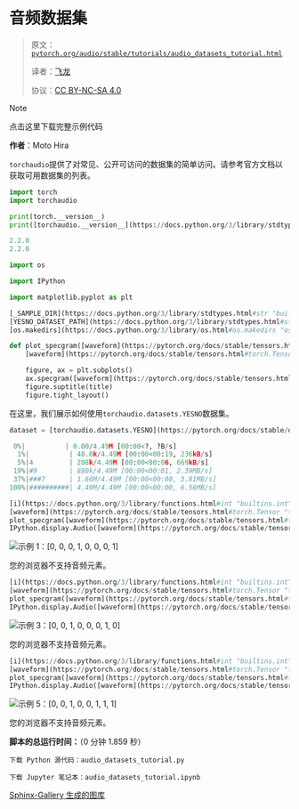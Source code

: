 # 音频数据集

> 原文：[`pytorch.org/audio/stable/tutorials/audio_datasets_tutorial.html`](https://pytorch.org/audio/stable/tutorials/audio_datasets_tutorial.html)
>
> 译者：[飞龙](https://github.com/wizardforcel)
>
> 协议：[CC BY-NC-SA 4.0](http://creativecommons.org/licenses/by-nc-sa/4.0/)

Note

点击这里下载完整示例代码

**作者**：Moto Hira

`torchaudio`提供了对常见、公开可访问的数据集的简单访问。请参考官方文档以获取可用数据集的列表。

```py
import torch
import torchaudio

print(torch.__version__)
print([torchaudio.__version__](https://docs.python.org/3/library/stdtypes.html#str "builtins.str")) 
```

```py
2.2.0
2.2.0 
```

```py
import os

import IPython

import matplotlib.pyplot as plt

[_SAMPLE_DIR](https://docs.python.org/3/library/stdtypes.html#str "builtins.str") = "_assets"
[YESNO_DATASET_PATH](https://docs.python.org/3/library/stdtypes.html#str "builtins.str") = [os.path.join](https://docs.python.org/3/library/os.path.html#os.path.join "os.path.join")([_SAMPLE_DIR](https://docs.python.org/3/library/stdtypes.html#str "builtins.str"), "yes_no")
[os.makedirs](https://docs.python.org/3/library/os.html#os.makedirs "os.makedirs")([YESNO_DATASET_PATH](https://docs.python.org/3/library/stdtypes.html#str "builtins.str"), exist_ok=True)

def plot_specgram([waveform](https://pytorch.org/docs/stable/tensors.html#torch.Tensor "torch.Tensor"), [sample_rate](https://docs.python.org/3/library/functions.html#int "builtins.int"), title="Spectrogram"):
    [waveform](https://pytorch.org/docs/stable/tensors.html#torch.Tensor "torch.Tensor") = [waveform](https://pytorch.org/docs/stable/tensors.html#torch.Tensor "torch.Tensor").numpy()

    figure, ax = plt.subplots()
    ax.specgram([waveform](https://pytorch.org/docs/stable/tensors.html#torch.Tensor "torch.Tensor")[0], Fs=[sample_rate](https://docs.python.org/3/library/functions.html#int "builtins.int"))
    figure.suptitle(title)
    figure.tight_layout() 
```

在这里，我们展示如何使用`torchaudio.datasets.YESNO`数据集。

```py
dataset = [torchaudio.datasets.YESNO](https://pytorch.org/docs/stable/data.html#torch.utils.data.Dataset "torch.utils.data.Dataset")([YESNO_DATASET_PATH](https://docs.python.org/3/library/stdtypes.html#str "builtins.str"), download=True) 
```

```py
 0%|          | 0.00/4.49M [00:00<?, ?B/s]
  1%|          | 40.0k/4.49M [00:00<00:19, 236kB/s]
  5%|4         | 208k/4.49M [00:00<00:06, 669kB/s]
 19%|#9        | 880k/4.49M [00:00<00:01, 2.39MB/s]
 37%|###7      | 1.66M/4.49M [00:00<00:00, 3.81MB/s]
100%|##########| 4.49M/4.49M [00:00<00:00, 6.56MB/s] 
```

```py
[i](https://docs.python.org/3/library/functions.html#int "builtins.int") = 1
[waveform](https://pytorch.org/docs/stable/tensors.html#torch.Tensor "torch.Tensor"), [sample_rate](https://docs.python.org/3/library/functions.html#int "builtins.int"), [label](https://docs.python.org/3/library/stdtypes.html#list "builtins.list") = dataset[[i](https://docs.python.org/3/library/functions.html#int "builtins.int")]
plot_specgram([waveform](https://pytorch.org/docs/stable/tensors.html#torch.Tensor "torch.Tensor"), [sample_rate](https://docs.python.org/3/library/functions.html#int "builtins.int"), title=f"Sample {[i](https://docs.python.org/3/library/functions.html#int "builtins.int")}: {[label](https://docs.python.org/3/library/stdtypes.html#list "builtins.list")}")
IPython.display.Audio([waveform](https://pytorch.org/docs/stable/tensors.html#torch.Tensor "torch.Tensor"), rate=[sample_rate](https://docs.python.org/3/library/functions.html#int "builtins.int")) 
```

![示例 1：[0, 0, 0, 1, 0, 0, 0, 1]](../Images/da6ffd0a4b082152e36203af8c7314a2.png)

您的浏览器不支持音频元素。

```py
[i](https://docs.python.org/3/library/functions.html#int "builtins.int") = 3
[waveform](https://pytorch.org/docs/stable/tensors.html#torch.Tensor "torch.Tensor"), [sample_rate](https://docs.python.org/3/library/functions.html#int "builtins.int"), [label](https://docs.python.org/3/library/stdtypes.html#list "builtins.list") = dataset[[i](https://docs.python.org/3/library/functions.html#int "builtins.int")]
plot_specgram([waveform](https://pytorch.org/docs/stable/tensors.html#torch.Tensor "torch.Tensor"), [sample_rate](https://docs.python.org/3/library/functions.html#int "builtins.int"), title=f"Sample {[i](https://docs.python.org/3/library/functions.html#int "builtins.int")}: {[label](https://docs.python.org/3/library/stdtypes.html#list "builtins.list")}")
IPython.display.Audio([waveform](https://pytorch.org/docs/stable/tensors.html#torch.Tensor "torch.Tensor"), rate=[sample_rate](https://docs.python.org/3/library/functions.html#int "builtins.int")) 
```

![示例 3：[0, 0, 1, 0, 0, 0, 1, 0]](../Images/f0f4dc932ff56f8892f1d52f81aa61ab.png)

您的浏览器不支持音频元素。

```py
[i](https://docs.python.org/3/library/functions.html#int "builtins.int") = 5
[waveform](https://pytorch.org/docs/stable/tensors.html#torch.Tensor "torch.Tensor"), [sample_rate](https://docs.python.org/3/library/functions.html#int "builtins.int"), [label](https://docs.python.org/3/library/stdtypes.html#list "builtins.list") = dataset[[i](https://docs.python.org/3/library/functions.html#int "builtins.int")]
plot_specgram([waveform](https://pytorch.org/docs/stable/tensors.html#torch.Tensor "torch.Tensor"), [sample_rate](https://docs.python.org/3/library/functions.html#int "builtins.int"), title=f"Sample {[i](https://docs.python.org/3/library/functions.html#int "builtins.int")}: {[label](https://docs.python.org/3/library/stdtypes.html#list "builtins.list")}")
IPython.display.Audio([waveform](https://pytorch.org/docs/stable/tensors.html#torch.Tensor "torch.Tensor"), rate=[sample_rate](https://docs.python.org/3/library/functions.html#int "builtins.int")) 
```

![示例 5：[0, 0, 1, 0, 0, 1, 1, 1]](../Images/9ed681fb95e7d8b3191d19dc975397c9.png)

您的浏览器不支持音频元素。

**脚本的总运行时间：**（0 分钟 1.859 秒）

`下载 Python 源代码：audio_datasets_tutorial.py`

`下载 Jupyter 笔记本：audio_datasets_tutorial.ipynb`

[Sphinx-Gallery 生成的图库](https://sphinx-gallery.github.io)
